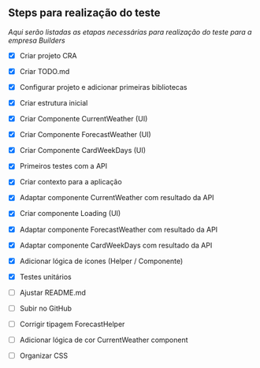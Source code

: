 ## Steps para realização do teste

*Aqui serão listadas as etapas necessárias para realização do teste para a empresa Builders*

- [x] Criar projeto CRA 
- [x] Criar TODO.md
- [x] Configurar projeto e adicionar primeiras bibliotecas
- [x] Criar estrutura inicial
- [x] Criar Componente CurrentWeather (UI)
- [x] Criar Componente ForecastWeather (UI)
- [x] Criar Componente CardWeekDays (UI)
- [x] Primeiros testes com a API
- [x] Criar contexto para a aplicação
- [x] Adaptar componente CurrentWeather com resultado da API
- [x] Criar componente Loading (UI)
- [x] Adaptar componente ForecastWeather com resultado da API
- [x] Adaptar componente CardWeekDays com resultado da API
- [x] Adicionar lógica de ícones (Helper / Componente)
- [x] Testes unitários
- [ ] Ajustar README.md
- [ ] Subir no GitHub

- [ ] Corrigir tipagem ForecastHelper
- [ ] Adicionar lógica de cor CurrentWeather component
- [ ] Organizar CSS
